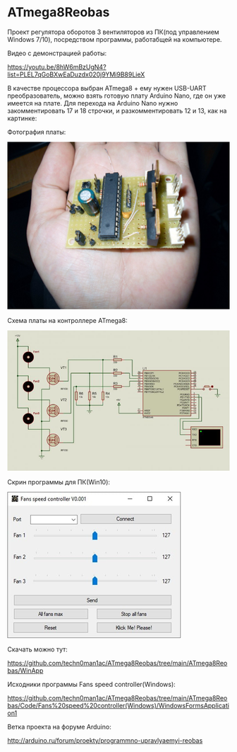 # ATmega8Reobas

Проект регулятора оборотов 3 вентиляторов из ПК(под управлением Windows 7/10), посредством программы, работабщей на компьютере. 

Видео с демонстрацией работы:

https://youtu.be/8hW6mBzUgN4?list=PLEL7qGoBXwEaDuzdx020j9YMi9B89LieX

В качестве процессора выбран ATmega8 + ему нужен USB-UART преобразователь, можно взять готовую плату Arduino Nano, где он уже имеется на плате. 
Для перехода на Arduino Nano нужно закомментировать 17 и 18 строчки, и разкомментировать 12 и 13, как на картинке:



Фотография платы:

![Board photo](https://raw.githubusercontent.com/techn0man1ac/ATmega8Reobas/main/ATmega8Reobas/Img/Photo.jpg "Board photo")

Схема платы на контроллере ATmega8:

![Schematic ATmega8](https://raw.githubusercontent.com/techn0man1ac/ATmega8Reobas/main/ATmega8Reobas/Img/Schematic.jpg "Schematic ATmega8")


Скрин программы для ПК(Win10):

![Win10 screenshot app](https://raw.githubusercontent.com/techn0man1ac/ATmega8Reobas/main/ATmega8Reobas/Img/Win10Scrn.jpg "Win10 screenshot app")

Скачать можно тут:

https://github.com/techn0man1ac/ATmega8Reobas/tree/main/ATmega8Reobas/WinApp

Исходники программы Fans speed controller(Windows):

https://github.com/techn0man1ac/ATmega8Reobas/tree/main/ATmega8Reobas/Code/Fans%20speed%20controller(Windows)/WindowsFormsApplication1


Ветка проекта на форуме Arduino:

http://arduino.ru/forum/proekty/programmno-upravlyaemyi-reobas
